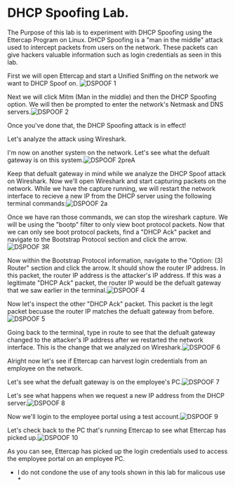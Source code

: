 # DHCP Spoofing Lab.
The Purpose of this lab is to experiment with DHCP Spoofing using the Ettercap Program on Linux. DHCP Spoofing is a "man in the middle" attack used to intercept packets from users on the network. These packets can give hackers valuable information such as login credentials as seen in this lab.

First we will open Ettercap and start a Unified Sniffing on the network we want to DHCP Spoof on. 
![DSPOOF 1](https://github.com/jaimemalagon/DHCP-Spoofing-Lab/assets/140926602/c650c708-57ae-4cd6-874a-01c705a3eb98)

Next we will click Mitm (Man in the middle) and then the DHCP Spoofing option. We will then be prompted to enter the network's Netmask and DNS servers.![DSPOOF 2](https://github.com/jaimemalagon/DHCP-Spoofing-Lab/assets/140926602/58ed8455-eff5-4f0e-b807-73b2b2b242f5)

Once you've done that, the DHCP Spoofing attack is in effect!

Let's analyze the attack using Wireshark.

I'm now on another system on the network. Let's see what the defualt gateway is on this system.![DSPOOF 2preA](https://github.com/jaimemalagon/DHCP-Spoofing-Lab/assets/140926602/8a56a46d-478c-4218-9db4-429349c99d96)

Keep that defualt gateway in mind while we analyze the DHCP Spoof attack on Wireshark. Now we'll open Wireshark and start capturing packets on the network. While we have the capture running, we will restart the network interface to recieve a new IP from the DHCP server using the following terminal commands:![DSPOOF 2a](https://github.com/jaimemalagon/DHCP-Spoofing-Lab/assets/140926602/56eff98e-a8b4-4c20-80fa-cf3ac887db81)

Once we have ran those commands, we can stop the wireshark capture. We will be using the "bootp" filter to only view boot protocol packets. Now that we can only see boot protocol packets, find a "DHCP Ack" packet and navigate to the Bootstrap Protocol section and click the arrow.![DSPOOF 3R](https://github.com/jaimemalagon/DHCP-Spoofing-Lab/assets/140926602/3483e7ff-7a57-4bee-9e7e-b45a565cbd99)

Now within the Bootstrap Protocol information, navigate to the "Option: (3) Router" section and click the arrow. It should show the router IP address. In this packet, the router IP address is the attacker's IP address. If this was a legitimate "DHCP Ack" packet, the router IP would be the defualt gateway that we saw earlier in the terminal.![DSPOOF 4](https://github.com/jaimemalagon/DHCP-Spoofing-Lab/assets/140926602/209d594f-efcd-4e2f-9cda-aec6f73d3cbe)

Now let's inspect the other "DHCP Ack" packet. This packet is the legit packet becuase the router IP matches the defualt gateway from before.![DSPOOF 5](https://github.com/jaimemalagon/DHCP-Spoofing-Lab/assets/140926602/e7575961-8c89-4598-94e6-c1408639e73a)

Going back to the terminal, type in route to see that the defualt gateway changed to the attacker's IP address after we restarted the network interface. This is the change that we analyzed on Wireshark.![DSPOOF 6](https://github.com/jaimemalagon/DHCP-Spoofing-Lab/assets/140926602/2611a388-2a83-49d2-bdf9-64907c72949a)


Alright now let's see if Ettercap can harvest login credentials from an employee on the network.

Let's see what the defualt gateway is on the employee's PC.![DSPOOF 7](https://github.com/jaimemalagon/DHCP-Spoofing-Lab/assets/140926602/ba5ff5d4-9e14-44a5-b202-1e6a5396450e)

Let's see what happens when we request a new IP address from the DHCP server.![DSPOOF 8](https://github.com/jaimemalagon/DHCP-Spoofing-Lab/assets/140926602/52eea85b-0f1b-4c3f-94db-2dd6803117f1)

Now we'll login to the employee portal using a test account.![DSPOOF 9](https://github.com/jaimemalagon/DHCP-Spoofing-Lab/assets/140926602/c5f7ad86-49af-4340-9f84-2c8bae2ad821)

Let's check back to the PC that's running Ettercap to see what Ettercap has picked up.![DSPOOF 10](https://github.com/jaimemalagon/DHCP-Spoofing-Lab/assets/140926602/71a616ad-eb8b-4f81-a63d-3181095aec93)

As you can see, Ettercap has picked up the login credentials used to access the employee portal on an employee PC. 

* I do not condone the use of any tools shown in this lab for malicous use *
